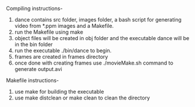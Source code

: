 Compiling instructions-

1) dance contains src folder, images folder, a bash script for generating video from *.ppm images and a Makefile.
2) run the Makefile using make
3) object files will be created in obj folder and the executable dance will be in the bin folder
4) run the executable ./bin/dance to begin.
5) frames are created in frames directory
6) once done with creating frames use ./movieMake.sh command to generate output.avi

Makefile instructions-
1) use make for building the executable
2) use make distclean or make clean to clean the directory
